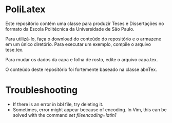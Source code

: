 # PoliLatex

Este repositório contém uma classe para produzir Teses e Dissertações no formato da Escola Politécnica da Universidade de São Paulo.

Para utilizá-lo, faça o download do conteúdo do repositório e o armazene em um único diretório. Para executar um exemplo, compile o arquivo tese.tex.

Para mudar os dados da capa e folha de rosto, edite o arquivo capa.tex.

O conteúdo deste repositório foi fortemente baseado na classe abnTex. 

# Troubleshooting
* If there is an error in bbl file, try deleting it.
* Sometimes, error might appear because of encoding. In Vim, this can be solved with the command _set fileencoding=latin1_
